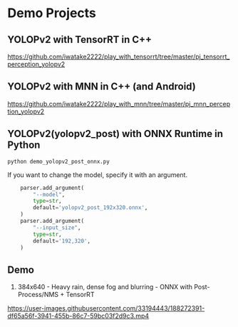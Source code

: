 # Demo Projects

## YOLOPv2 with TensorRT in C++
https://github.com/iwatake2222/play_with_tensorrt/tree/master/pj_tensorrt_perception_yolopv2

## YOLOPv2 with MNN in C++ (and Android)
https://github.com/iwatake2222/play_with_mnn/tree/master/pj_mnn_perception_yolopv2

## YOLOPv2(yolopv2_post) with ONNX Runtime in Python
```
python demo_yolopv2_post_onnx.py
```

If you want to change the model, specify it with an argument.
```python
    parser.add_argument(
        "--model",
        type=str,
        default='yolopv2_post_192x320.onnx',
    )
    parser.add_argument(
        "--input_size",
        type=str,
        default='192,320',
    )
```

## Demo
1. 384x640 - Heavy rain, dense fog and blurring - ONNX with Post-Process/NMS + TensorRT

  https://user-images.githubusercontent.com/33194443/188272391-df65a56f-3941-455b-86c7-59bc03f2d9c3.mp4

